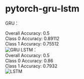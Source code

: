 # pytorch-gru-lstm
GRU：  
  
Overall Accuracy: 0.5   
Class 0 Accuracy: 0.89112  
Class 1 Accuracy: 0.75512  
![GRU](https://github.com/geiwp/pytorch-gru-lstm/assets/87567878/fd7d2a0d-16f2-4c84-b4cd-85e03ee7c3a6)
LSTM：  
Overall Accuracy: 0.5  
Class 0 Accuracy: 0.86  
Class 1 Accuracy: 0.7932  
![LSTM](https://github.com/geiwp/pytorch-gru-lstm/assets/87567878/6524f519-80ad-4cb7-90ce-6ceeb0c3d23f)


